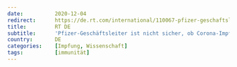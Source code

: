 ```yaml
---
date:          2020-12-04
redirect:      https://de.rt.com/international/110067-pfizer-geschaftsleiter-ist-nicht-sicher-impfstoff-covid-verbreitung-verhindert/
title:         RT DE
subtitle:      'Pfizer-Geschäftsleiter ist nicht sicher, ob Corona-Impfstoff Weitergabe des Virus verhindert'
country:       DE
categories:    [Impfung, Wissenschaft]
tags:          [immunität]
---
```

